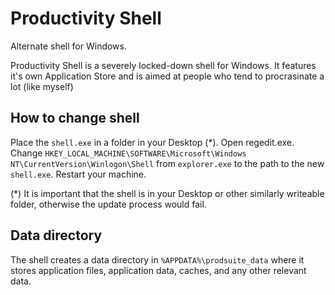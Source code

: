 # Productivity Shell
Alternate shell for Windows.

Productivity Shell is a severely locked-down shell for Windows. It features it's own Application Store and is aimed at people who tend to procrasinate a lot (like myself)

## How to change shell
Place the ``shell.exe`` in a folder in your Desktop (*).
Open regedit.exe.
Change ``HKEY_LOCAL_MACHINE\SOFTWARE\Microsoft\Windows NT\CurrentVersion\Winlogon\Shell`` from ``explorer.exe`` to the path to the new ``shell.exe``.
Restart your machine.

(*) It is important that the shell is in your Desktop or other similarly writeable folder, otherwise the update process would fail.

## Data directory
The shell creates a data directory in ``%APPDATA%\prodsuite_data`` where it stores application files, application data, caches, and any other relevant data.